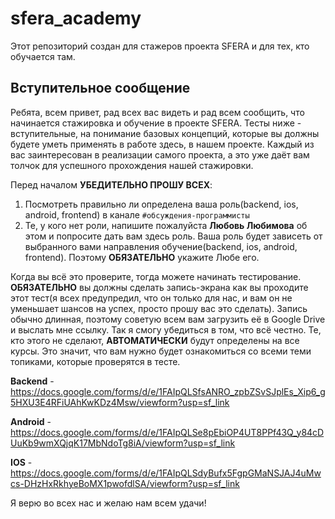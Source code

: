 # sfera_academy
Этот репозиторий создан для стажеров проекта SFERA и для тех, кто обучается там.

## Вступительное сообщение
Ребята, всем привет, рад всех вас видеть и рад всем сообщить, что начинается стажировка и обучение в проекте SFERA. 
Тесты ниже - вступительные, на понимание базовых концепций, которые вы должны будете уметь применять в работе здесь, в нашем проекте. 
Каждый из вас заинтересован в реализации самого проекта, а это уже даёт вам толчок для успешного прохождения нашей стажировки.

Перед началом **УБЕДИТЕЛЬНО ПРОШУ ВСЕХ**:
1. Посмотреть правильно ли определена ваша роль(backend, ios, android, frontend) в канале `#обсуждения-программисты`
2. Те, у кого нет роли, напишите пожалуйста **Любовь Любимова** об этом и попросите дать вам здесь роль. 
Ваша роль будет зависеть от выбранного вами направления обучение(backend, ios, android, frontend). 
Поэтому **ОБЯЗАТЕЛЬНО** укажите Любе его.

Когда вы всё это проверите, тогда можете начинать тестирование.
**ОБЯЗАТЕЛЬНО** вы должны сделать запись-экрана как вы проходите этот тест(я всех предупредил, что он только для нас, и вам он не уменьшает шансов на успех, просто прошу вас это сделать).
Запись обычно длинная, поэтому советую всем вам загрузить её в Google Drive и выслать мне ссылку. 
Так я смогу убедиться в том, что всё честно.
Те, кто этого не сделают, **АВТОМАТИЧЕСКИ** будут определены на все курсы. 
Это значит, что вам нужно будет ознакомиться со всеми теми топиками, которые проверятся в тесте.

**Backend** - https://docs.google.com/forms/d/e/1FAIpQLSfsANRO_zpbZSvSJplEs_Xip6_g5HXU3E4RFiUAhKwKDz4Msw/viewform?usp=sf_link

**Android** - https://docs.google.com/forms/d/e/1FAIpQLSe8pEbiOP4UT8PPf43Q_y84cDUuKb9wmXQjqK17MbNdoTg8iA/viewform?usp=sf_link

**IOS** - https://docs.google.com/forms/d/e/1FAIpQLSdyBufx5FgpGMaNSJAJ4uMwcs-DHzHxRkhyeBoMX1pwofdlSA/viewform?usp=sf_link

Я верю во всех нас и желаю нам всем удачи!
